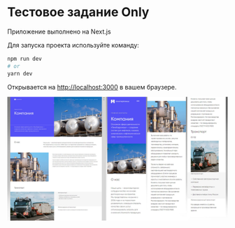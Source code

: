 # Тестовое задание Only

Приложение выполнено на Next.js

Для запуска проекта используйте команду:

```bash
npm run dev
# or
yarn dev
```

Открывается на [http://localhost:3000](http://localhost:3000) в вашем браузере.

![PenzGidroMash](/preview.jpg)
